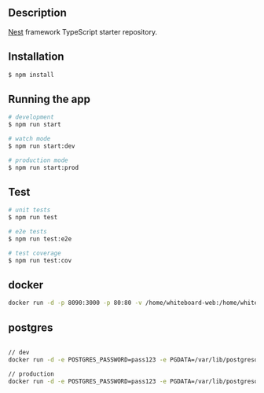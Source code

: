 

## Description

[Nest](https://github.com/nestjs/nest) framework TypeScript starter repository.

## Installation

```bash
$ npm install
```

## Running the app

```bash
# development
$ npm run start

# watch mode
$ npm run start:dev

# production mode
$ npm run start:prod
```

## Test

```bash
# unit tests
$ npm run test

# e2e tests
$ npm run test:e2e

# test coverage
$ npm run test:cov
```

## docker
```bash
docker run -d -p 8090:3000 -p 80:80 -v /home/whiteboard-web:/home/whiteboard-web -v /home/server-logs:/home/logs --restart=always image:tag
```

## postgres
```bash

// dev
docker run -d -e POSTGRES_PASSWORD=pass123 -e PGDATA=/var/lib/postgresql/data/pgdata -v /c/Users/douqiting01/Desktop/workspace/code/white-board/postgresql/pgdata:/var/lib/postgresql/data/pgdata -p 5432:5432 --restart=always postgres

// production
docker run -d -e POSTGRES_PASSWORD=pass123 -e PGDATA=/var/lib/postgresql/data/pgdata -v /home/whiteboard/postgresql/pgdata:/var/lib/postgresql/data/pgdata -p 5432:5432 --restart=always postgres
```